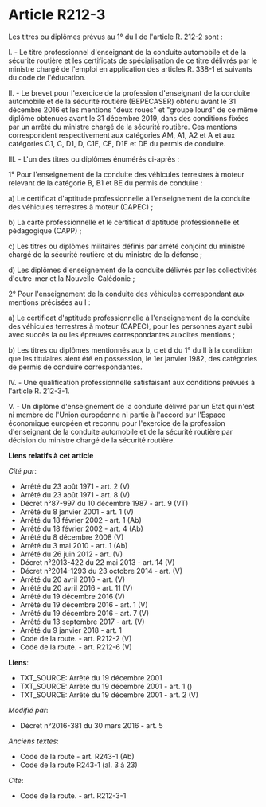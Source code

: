 # Article R212-3

Les titres ou diplômes prévus au 1° du I de l'article R. 212-2 sont : 

I. - Le titre professionnel d'enseignant de la conduite automobile et de la sécurité routière et les certificats de
spécialisation de ce titre délivrés par le ministre chargé de l'emploi en application des articles R. 338-1 et suivants du
code de l'éducation. 

II. - Le brevet pour l'exercice de la profession d'enseignant de la conduite automobile et de la sécurité routière
(BEPECASER) obtenu avant le 31 décembre 2016 et les mentions "deux roues" et "groupe lourd" de ce même diplôme obtenues avant
le 31 décembre 2019, dans des conditions fixées par un arrêté du ministre chargé de la sécurité routière. Ces mentions
correspondent respectivement aux catégories AM, A1, A2 et A et aux catégories C1, C, D1, D, C1E, CE, D1E et DE du permis de
conduire.

III. - L'un des titres ou diplômes énumérés ci-après : 

1° Pour l'enseignement de la conduite des véhicules terrestres à moteur relevant de la catégorie B, B1 et BE du permis de
conduire : 

a) Le certificat d'aptitude professionnelle à l'enseignement de la conduite des véhicules terrestres à moteur (CAPEC) ; 

b) La carte professionnelle et le certificat d'aptitude professionnelle et pédagogique (CAPP) ; 

c) Les titres ou diplômes militaires définis par arrêté conjoint du ministre chargé de la sécurité routière et du ministre de
la défense ; 

d) Les diplômes d'enseignement de la conduite délivrés par les collectivités d'outre-mer et la Nouvelle-Calédonie ; 

2° Pour l'enseignement de la conduite des véhicules correspondant aux mentions précisées au I : 

a) Le certificat d'aptitude professionnelle à l'enseignement de la conduite des véhicules terrestres à moteur (CAPEC), pour
les personnes ayant subi avec succès la ou les épreuves correspondantes auxdites mentions ; 

b) Les titres ou diplômes mentionnés aux b, c et d du 1° du II à la condition que les titulaires aient été en possession, le
1er janvier 1982, des catégories de permis de conduire correspondantes. 

IV. - Une qualification professionnelle satisfaisant aux conditions prévues à l'article R. 212-3-1. 

V. - Un diplôme d'enseignement de la conduite délivré par un Etat qui n'est ni membre de l'Union européenne ni partie à
l'accord sur l'Espace économique européen et reconnu pour l'exercice de la profession d'enseignant de la conduite automobile
et de la sécurité routière par décision du ministre chargé de la sécurité routière.

**Liens relatifs à cet article**

_Cité par_:

  - Arrêté du 23 août 1971 - art. 2 (V)
  - Arrêté du 23 août 1971 - art. 8 (V)
  - Décret n°87-997 du 10 décembre 1987 - art. 9 (VT)
  - Arrêté du 8 janvier 2001 - art. 1 (V)
  - Arrêté du 18 février 2002 - art. 1 (Ab)
  - Arrêté du 18 février 2002 - art. 4 (Ab)
  - Arrêté du 8 décembre 2008 (V)
  - Arrêté du 3 mai 2010 - art. 1 (Ab)
  - Arrêté du 26 juin 2012 - art. (V)
  - Décret n°2013-422 du 22 mai 2013 - art. 14 (V)
  - Décret n°2014-1293 du 23 octobre 2014 - art. (V)
  - Arrêté du 20 avril 2016 - art. (V)
  - Arrêté du 20 avril 2016 - art. 11 (V)
  - Arrêté du 19 décembre 2016 (V)
  - Arrêté du 19 décembre 2016 - art. 1 (V)
  - Arrêté du 19 décembre 2016 - art. 7 (V)
  - Arrêté du 13 septembre 2017 - art. (V)
  - Arrêté du 9 janvier 2018 - art. 1
  - Code de la route. - art. R212-2 (V)
  - Code de la route. - art. R212-6 (V)

**Liens**:

  - TXT_SOURCE: Arrêté du 19 décembre 2001
  - TXT_SOURCE: Arrêté du 19 décembre 2001 - art. 1 ()
  - TXT_SOURCE: Arrêté du 19 décembre 2001 - art. 2 (V)

_Modifié par_:

  - Décret n°2016-381 du 30 mars 2016 - art. 5

_Anciens textes_:

  - Code de la route - art. R243-1 (Ab)
  - Code de la route R243-1 (al. 3 à 23)

_Cite_:

  - Code de la route. - art. R212-3-1
